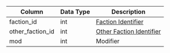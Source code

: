 | Column           | Data Type | Description                                 |
| ---------------- | --------- | ------------------------------------------- |
| faction_id       | int       | [Faction Identifier](faction_list.md)       |
| other_faction_id | int       | [Other Faction Identifier](faction_list.md) |
| mod              | int       | Modifier                                    |